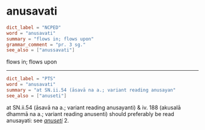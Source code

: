 # anusavati

``` toml
dict_label = "NCPED"
word = "anusavati"
summary = "flows in; flows upon"
grammar_comment = "pr. 3 sg."
see_also = ["anussavati"]
```

flows in; flows upon

--------------------

``` toml
dict_label = "PTS"
word = "anusavati"
summary = "at SN.ii.54 (āsavā na a.; variant reading anusayan"
see_also = ["anuseti"]
```

at SN.ii.54 (āsavā na a.; variant reading anusayanti) & iv. 188 (akusalā dhammā na a.; variant reading anusenti) should preferably be read anusayati: see *[anuseti](anuseti.md)* 2.

